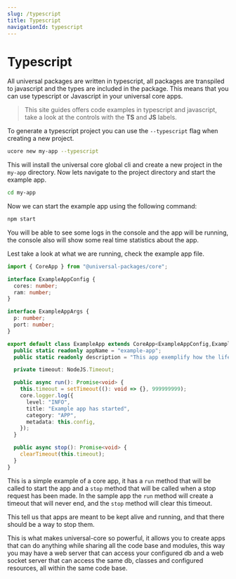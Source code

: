 ```yaml
---
slug: /typescript
title: Typescript
navigationId: typescript
---
```


# Typescript

All universal packages are written in typescript, all packages are transpiled to javascript and the types are included in the package. This means that you can use typescript or Javascript in your universal core apps.

> This site guides offers code examples in typescript and javascript, take a look at the controls with the **TS** and **JS** labels.

To generate a typescript project you can use the `--typescript` flag when creating a new project.

```bash
ucore new my-app --typescript
```

This will install the universal core global cli and create a new project in the `my-app` directory. Now lets navigate to the project directory and start the example app.

```bash
cd my-app
```

Now we can start the example app using the following command:

```bash
npm start
```

You will be able to see some logs in the console and the app will be running, the console also will show some real time statistics about the app.

Lest take a look at what we are running, check the example app file.

```typescript:title=src/Example.app.ts
import { CoreApp } from "@universal-packages/core";

interface ExampleAppConfig {
  cores: number;
  ram: number;
}

interface ExampleAppArgs {
  p: number;
  port: number;
}

export default class ExampleApp extends CoreApp<ExampleAppConfig,ExampleAppArgs> {
  public static readonly appName = "example-app";
  public static readonly description = "This app exemplify how the life cycle of a core app goes";

  private timeout: NodeJS.Timeout;

  public async run(): Promise<void> {
    this.timeout = setTimeout((): void => {}, 999999999);
    core.logger.log({
      level: "INFO",
      title: "Example app has started",
      category: "APP",
      metadata: this.config,
    });
  }

  public async stop(): Promise<void> {
    clearTimeout(this.timeout);
  }
}
```

This is a simple example of a core app, it has a `run` method that will be called to start the app and a `stop` method that will be called when a stop request has been made. In the sample app the `run` method will create a timeout that will never end, and the `stop` method will clear this timeout.

This tell us that apps are meant to be kept alive and running, and that there should be a way to stop them.

This is what makes universal-core so powerful, it allows you to create apps that can do anything while sharing all the code base and modules, this way you may have a web server that can access your configured db and a web socket server that can access the same db, classes and configured resources, all within the same code base.
